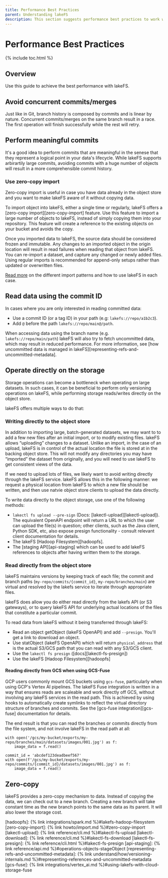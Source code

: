```yaml
---
title: Performance Best Practices
parent: Understanding lakeFS
description: This section suggests performance best practices to work with lakeFS.
--- 
```

# Performance Best Practices

{% include toc.html %}

## Overview
Use this guide to achieve the best performance with lakeFS.

## Avoid concurrent commits/merges
Just like in Git, branch history is composed by commits and is linear by nature. 
Concurrent commits/merges on the same branch result in a race. The first operation will finish successfully while the rest will retry.

## Perform meaningful commits
It's a good idea to perform commits that are meaningful in the senese that they represent a logical point in your data's lifecycle. While lakeFS supports arbirartily large commits, avoiding commits with a huge number of objects will result in a more comprehensible commit history.

### Use zero-copy import
Zero-copy import is useful in case you have data already in the object store and you want to make lakeFS aware of it without copying data.

To import object into lakeFS, either a single time or regularly, lakeFS offers a [zero-copy import][zero-copy-import] feature.
Use this feature to import a large number of objects to lakeFS, instead of simply copying them into your repository.
This feature will create a reference to the existing objects on your bucket and avoids the copy.

Once you imported data to lakeFS, the source data should be considered frozen and immutable. Any changes to an imported object in the origin location 
will result in read failures when reading that object from lakeFS. You can re-import a dataset, and capture any changed or newly added files. 
Using regular imports is recommended for append-only setups rather than updated or overwritten files.

[Read more](https://lakefs.io/blog/import-data-lakefs/) on the different import patterns and how to use lakeFS in each case.    

## Read data using the commit ID
In cases where you are only interested in reading committed data: 
* Use a commit ID (or a tag ID) in your path (e.g: `lakefs://repo/a1b2c3`).
* Add `@` before the path  `lakefs://repo/main@/path`.

When accessing data using the branch name (e.g. `lakefs://repo/main/path`) lakeFS will also try to fetch uncommitted data, which may result in reduced performance.
For more information, see [how uncommitted data is managed in lakeFS][representing-refs-and-uncommitted-metadata].

## Operate directly on the storage
Storage operations can become a bottleneck when operating on large datasets. In such cases, it can be beneficial to perform
only versioning operations on lakeFS, while performing storage reads/writes directly on the object store. 

lakeFS offers multiple ways to do that: 

### Writing directly to the object store
In addition to importing large, batch-generated datasets, we may want to to add a few new files after an initial import, 
or to modify existing files. lakeFS allows “uploading” changes to a dataset. Unlike an import, in the case of an upload, 
lakeFS is in control of the actual location the file is stored at in the backing object store. This will not modify any 
directories you may have “imported” the dataset from originally, and you will need to use lakeFS to get consistent views
of the data. 

If we need to upload lots of files, we likely want to avoid writing directly through the lakeFS service. lakeFS allows this
in the following manner: we request a physical location from lakeFS to which a new file should be written, and then use 
natvie object store clients to upload the data directly.

To write data directly to the object storage, use one of the following methods:
* `lakectl fs upload --pre-sign` (Docs: [lakectl-upload][lakectl-upload]). The equivalent OpenAPI endpoint
will return a URL to which the user can upload the file(s) in question; other clients, such as the Java client, Python SDK,
etc, also expose presign functionality - consult relevant client documentation for details.
* The lakeFS [Hadoop Filesystem][hadoopfs].
* The [staging API][api-staging] which can be used to add lakeFS references to objects after having written them to the storage.

### Read directly from the object store
lakeFS maintains versions by keeping track of each file; the commit and branch paths (`my-repo/commits/{commit_id}`, `my-repo/branches/main`) 
are virtual and resolved by the lakefs service to iterate through appropriate files. 

lakeFS does allow you do either read directly from the lakefs API (or S3 gateways), or to query lakeFS API for underlying 
actual locations of the files that constitute a particular commit.

To read data from lakeFS without it being transferred through lakeFS:
* Read an object getObject (lakeFS OpenAPI) and add `--presign`. You'll get a link to download an object.
* Use statObject (lakeFS OpenAPI) which will return `physical_address` that is the actual S3/GCS path that you can read with any S3/GCS client.
* Use the `lakectl fs presign` ([docs][lakectl-fs-presign])
* Use the lakeFS [Hadoop Filesystem][hadoopfs]

#### Reading directly from GCS when using GCS-Fuse
GCP users commonly mount GCS buckets using `gcs-fuse`, particularly when using GCP's Vertex AI pipelines. The lakeFS Fuse integration is written in a way that ensures reads are scaleable and work directly off GCS, without involving any lakeFS services in the read path. This is achieved by using hooks to automatically create symlinks to reflect the virtual directory structure of branches and commits. See the [gcs-fuse integration][gcs-fuse] documentation for details. 

The end result is that you can read the branches or commits directly from the file system, and not involve lakeFS in the read path at all:

```
with open('/gcs/my-bucket/exports/my-repo/branches/main/datasets/images/001.jpg') as f:
    image_data = f.read()
```

```
commit_id = 'abcdef123deadbeef567'
with open(f'/gcs/my-bucket/exports/my-repo/commits/{commit_id}/datasets/images/001.jpg') as f:
    image_data = f.read()
```

## Zero-copy
lakeFS provides a zero-copy mechanism to data. Instead of copying the data, we can check out to a new branch. 
Creating a new branch will take constant time as the new branch points to the same data as its parent.
It will also lower the storage cost.


[hadoopfs]:  {% link integrations/spark.md %}#lakefs-hadoop-filesystem
[zero-copy-import]:  {% link howto/import.md %}#zero-copy-import
[lakectl-upload]:  {% link reference/cli.md %}#lakectl-fs-upload
[lakectl-download]:  {% link reference/cli.md %}#lakectl-fs-download
[lakectl-fs-presign]: {% link reference/cli.html %}#lakectl-fs-presign
[api-staging]:  {% link reference/api.md %}#operations-objects-stageObject
[representing-refs-and-uncommitted-metadata]:  {% link understand/how/versioning-internals.md %}#representing-references-and-uncommitted-metadata
[gcs-fuse]: {% link integrations/vertex_ai.md %}#using-lakefs-with-cloud-storage-fuse
